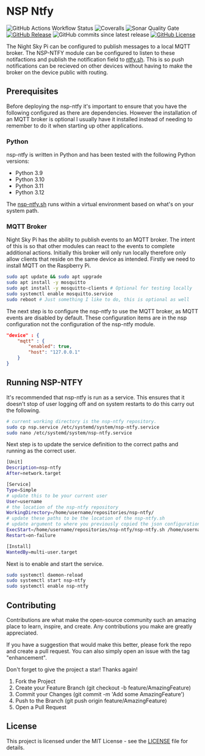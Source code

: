 # NSP Ntfy

![GitHub Actions Workflow Status](https://img.shields.io/github/actions/workflow/status/joe-mccarthy/nsp-ntfy/build-and-test.yml)
![Coveralls](https://img.shields.io/coverallsCoverage/github/joe-mccarthy/nsp-ntfy)
![Sonar Quality Gate](https://img.shields.io/sonar/quality_gate/joe-mccarthy_nsp-ntfy?server=https%3A%2F%2Fsonarcloud.io)
[![GitHub Release](https://img.shields.io/github/v/release/joe-mccarthy/nsp-ntfy?sort=semver&cacheSeconds=1)](https://github.com/joe-mccarthy/nsp-ntfy/releases/latest)
![GitHub commits since latest release](https://img.shields.io/github/commits-since/joe-mccarthy/nsp-ntfy/latest?cacheSeconds=1)
[![GitHub License](https://img.shields.io/github/license/joe-mccarthy/nsp-ntfy?cacheSeconds=1)](LICENSE)

The Night Sky Pi can be configured to publish messages to a local MQTT broker. The NSP-NTFY module can be configured to listen to these notifactions and publish the notification field to [ntfy.sh](ntfy.sh). This is so push notifications can be recieved on other devices without having to make the broker on the device public with routing.

## Prerequisites

Before deploying the nsp-ntfy it's important to ensure that you have the following configured as there are dependencies. However the installation of an MQTT broker is optional I usually have it installed instead of needing to remember to do it when starting up other applications.

### Python

nsp-ntfy is written in Python and has been tested with the following Python versions:

- Python 3.9
- Python 3.10
- Python 3.11
- Python 3.12

The [nsp-ntfy.sh](nsp-ntfy.sh) runs within a virtual environment based on what's on your system path.

### MQTT Broker

Night Sky Pi has the ability to publish events to an MQTT broker. The intent of this is so that other modules can react to the events to complete additional actions. Initially this broker will only run locally therefore only allow clients that reside on the same device as intended. Firstly we need to install MQTT on the Raspberry Pi.

```bash
sudo apt update && sudo apt upgrade
sudo apt install -y mosquitto
sudo apt install -y mosquitto-clients # Optional for testing locally
sudo systemctl enable mosquitto.service
sudo reboot # Just something I like to do, this is optional as well
```

The next step is to configure the nsp-ntfy to use the MQTT broker, as MQTT events are disabled by default. These configuration items are in the nsp configuration not the configuration of the nsp-ntfy module.

```json
"device" : {
    "mqtt" : {
        "enabled": true,
        "host": "127.0.0.1"
    }
}
```

## Running NSP-NTFY

It's recommended that nsp-ntfy is run as a service. This ensures that it doesn't stop of user logging off and on system restarts to do this carry out the following.

```bash
# current working directory is the nsp-ntfy repository.
sudo cp nsp.service /etc/systemd/system/nsp-ntfy.service
sudo nano /etc/systemd/system/nsp-ntfy.service
```

Next step is to update the service definition to the correct paths and running as the correct user.

```bash
[Unit]
Description=nsp-ntfy
After=network.target

[Service]
Type=Simple
# update this to be your current user
User=username 
# the location of the nsp-ntfy repository
WorkingDirectory=/home/username/repositories/nsp-ntfy/ 
# update these paths to be the location of the nsp-ntfy.sh 
# update argument to where you previously copied the json configuration.
ExecStart=/home/username/repositories/nsp-ntfy/nsp-ntfy.sh /home/username/nsp-ntfy-config.json /home/username/nsp-config.json 
Restart=on-failure

[Install]
WantedBy=multi-user.target
```

Next is to enable and start the service.

```sh
sudo systemctl daemon-reload
sudo systemctl start nsp-ntfy
sudo systemctl enable nsp-ntfy
```

## Contributing

Contributions are what make the open-source community such an amazing place to learn, inspire, and create. Any contributions you make are greatly appreciated.

If you have a suggestion that would make this better, please fork the repo and create a pull request. You can also simply open an issue with the tag "enhancement".

Don't forget to give the project a star! Thanks again!

1. Fork the Project
1. Create your Feature Branch (git checkout -b feature/AmazingFeature)
1. Commit your Changes (git commit -m 'Add some AmazingFeature')
1. Push to the Branch (git push origin feature/AmazingFeature)
1. Open a Pull Request

## License

This project is licensed under the MIT License - see the [LICENSE](LICENSE) file for details.
